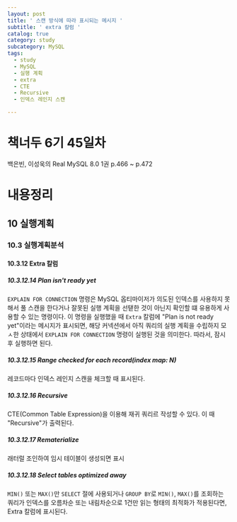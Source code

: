 ```yaml
---
layout: post
title: ' 스캔 방식에 따라 표시되는 메시지 '
subtitle: ' extra 칼럼 '
catalog: true
category: study
subcategory: MySQL
tags:
  - study
  - MySQL
  - 실행 계획
  - extra
  - CTE
  - Recursive
  - 인덱스 레인지 스캔

---
```


# 책너두 6기 45일차

백은빈, 이성욱의 Real MySQL 8.0 1권 p.466 ~ p.472

# 내용정리

## 10 실행계획

### 10.3 실행계획분석

#### 10.3.12 Extra 칼럼

##### 10.3.12.14 Plan isn't ready yet

`EXPLAIN FOR CONNECTION` 명령은 MySQL 옵티마이저가 의도된 인덱스를 사용하지 못해서 풀 스캔을 한다거나 잘못된 실행 계획을 선탣한 것이 아닌지 확인할 떄 유용하게 사용할 수 있는 명령이다. 이 명령을 실행했을 때 `Extra` 칼럼에 "Plan is not ready yet"이라는 메시지가 표시되면, 해당 커넥션에서 아직 쿼리의 실행 계획을 수립하지 모 ㅅ한 상태에서 `EXPLAIN FOR CONNECTION` 명령이 실행된 것을 의미한다. 따라서, 잠시 후 실행하면 된다.

##### 10.3.12.15 Range checked for each record(index map: N)

레코드마다 인덱스 레인지 스캔을 체크할 때 표시된다.

##### 10.3.12.16 Recursive

CTE(Common Table Expression)을 이용해 재귀 쿼리르 작성할 수 있다. 이 때 "Recursive"가 출력된다.

##### 10.3.12.17 Rematerialize

래터럴 조인하여 임시 테이블이 생성되면 표시

##### 10.3.12.18 Select tables optimized away

`MIN()` 또는 `MAX()`만 `SELECT` 절에 사용되거나 `GROUP BY`로 `MIN()`, `MAX()`를 조회하는 쿼리가 인덱스를 오름차순 또는 내림차순으로 1건만 읽는 형태의 최적화가 적용된다면, Extra 칼럼에  표시된다.

